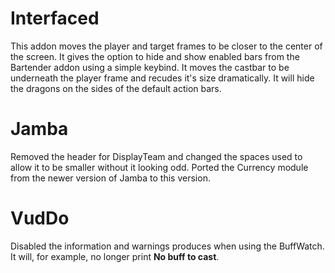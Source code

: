 # Interfaced
This addon moves the player and target frames to be closer to the center of the screen. It gives the option to hide and show enabled bars from the Bartender addon using a simple keybind. It moves the castbar to be underneath the player frame and recudes it's size dramatically. It will hide the dragons on the sides of the default action bars.

# Jamba
Removed the header for DisplayTeam and changed the spaces used to allow it to be smaller without it looking odd. Ported the Currency module from the newer version of Jamba to this version.

# VudDo
Disabled the information and warnings produces when using the BuffWatch. It will, for example, no longer print **No buff to cast**.
